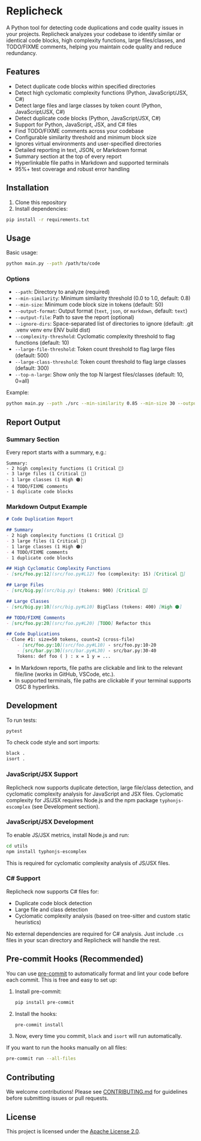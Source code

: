 # Replicheck

A Python tool for detecting code duplications and code quality issues in your projects. Replicheck analyzes your codebase to identify similar or identical code blocks, high complexity functions, large files/classes, and TODO/FIXME comments, helping you maintain code quality and reduce redundancy.

## Features

- Detect duplicate code blocks within specified directories
- Detect high cyclomatic complexity functions (Python, JavaScript/JSX, C#)
- Detect large files and large classes by token count (Python, JavaScript/JSX, C#)
- Detect duplicate code blocks (Python, JavaScript/JSX, C#)
- Support for Python, JavaScript, JSX, and C# files
- Find TODO/FIXME comments across your codebase
- Configurable similarity threshold and minimum block size
- Ignores virtual environments and user-specified directories
- Detailed reporting in text, JSON, or Markdown format
- Summary section at the top of every report
- Hyperlinkable file paths in Markdown and supported terminals
- 95%+ test coverage and robust error handling

## Installation

1. Clone this repository
2. Install dependencies:

```bash
pip install -r requirements.txt
```

## Usage

Basic usage:

```bash
python main.py --path /path/to/code
```

### Options

- `--path`: Directory to analyze (required)
- `--min-similarity`: Minimum similarity threshold (0.0 to 1.0, default: 0.8)
- `--min-size`: Minimum code block size in tokens (default: 50)
- `--output-format`: Output format (`text`, `json`, or `markdown`, default: `text`)
- `--output-file`: Path to save the report (optional)
- `--ignore-dirs`: Space-separated list of directories to ignore (default: .git .venv venv env ENV build dist)
- `--complexity-threshold`: Cyclomatic complexity threshold to flag functions (default: 10)
- `--large-file-threshold`: Token count threshold to flag large files (default: 500)
- `--large-class-threshold`: Token count threshold to flag large classes (default: 300)
- `--top-n-large`: Show only the top N largest files/classes (default: 10, 0=all)

Example:

```bash
python main.py --path ./src --min-similarity 0.85 --min-size 30 --output-format markdown --output-file report.md --ignore-dirs .git .venv node_modules --complexity-threshold 12 --large-file-threshold 800 --large-class-threshold 400 --top-n-large 5
```

## Report Output

### Summary Section

Every report starts with a summary, e.g.:

```text
Summary:
- 2 high complexity functions (1 Critical 🔴)
- 3 large files (1 Critical 🔴)
- 1 large classes (1 High 🟠)
- 4 TODO/FIXME comments
- 1 duplicate code blocks
```

### Markdown Output Example

```markdown
# Code Duplication Report

## Summary
- 2 high complexity functions (1 Critical 🔴)
- 3 large files (1 Critical 🔴)
- 1 large classes (1 High 🟠)
- 4 TODO/FIXME comments
- 1 duplicate code blocks

## High Cyclomatic Complexity Functions
- [src/foo.py:12](src/foo.py#L12) foo (complexity: 15) [Critical 🔴]

## Large Files
- [src/big.py](src/big.py) (tokens: 900) [Critical 🔴]

## Large Classes
- [src/big.py:10](src/big.py#L10) BigClass (tokens: 400) [High 🟠]

## TODO/FIXME Comments
- [src/foo.py:20](src/foo.py#L20) [TODO] Refactor this

## Code Duplications
- Clone #1: size=50 tokens, count=2 (cross-file)
    - [src/foo.py:10](src/foo.py#L10) - src/foo.py:10-20
    - [src/bar.py:30](src/bar.py#L30) - src/bar.py:30-40
    Tokens: def foo ( ) : x = 1 y = ...
```

- In Markdown reports, file paths are clickable and link to the relevant file/line (works in GitHub, VSCode, etc.).
- In supported terminals, file paths are clickable if your terminal supports OSC 8 hyperlinks.

## Development

To run tests:

```bash
pytest
```

To check code style and sort imports:

```bash
black .
isort .
```

### JavaScript/JSX Support

Replicheck now supports duplicate detection, large file/class detection, and cyclomatic complexity analysis for JavaScript and JSX files. Cyclomatic complexity for JS/JSX requires Node.js and the npm package `typhonjs-escomplex` (see Development section).

### JavaScript/JSX Development

To enable JS/JSX metrics, install Node.js and run:

```bash
cd utils
npm install typhonjs-escomplex
```

This is required for cyclomatic complexity analysis of JS/JSX files.

### C# Support

Replicheck now supports C# files for:

- Duplicate code block detection
- Large file and class detection
- Cyclomatic complexity analysis (based on tree-sitter and custom static heuristics)

No external dependencies are required for C# analysis. Just include `.cs` files in your scan directory and Replicheck will handle the rest.

## Pre-commit Hooks (Recommended)

You can use [pre-commit](https://pre-commit.com/) to automatically format and lint your code before each commit. This is free and easy to set up:

1. Install pre-commit:

   ```bash
   pip install pre-commit
   ```

2. Install the hooks:

   ```bash
   pre-commit install
   ```

3. Now, every time you commit, `black` and `isort` will run automatically.

If you want to run the hooks manually on all files:

```bash
pre-commit run --all-files
```

## Contributing

We welcome contributions! Please see [CONTRIBUTING.md](CONTRIBUTING.md) for guidelines before submitting issues or pull requests.

## License

This project is licensed under the [Apache License 2.0](LICENSE).
